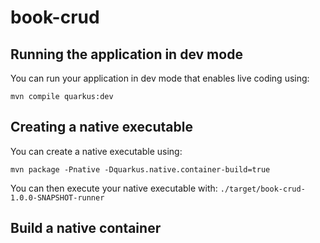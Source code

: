 # book-crud

## Running the application in dev mode

You can run your application in dev mode that enables live coding using:

```shell script
mvn compile quarkus:dev
```

## Creating a native executable

You can create a native executable using: 

```shell script
mvn package -Pnative -Dquarkus.native.container-build=true
```

You can then execute your native executable with: `./target/book-crud-1.0.0-SNAPSHOT-runner`

## Build a native container

